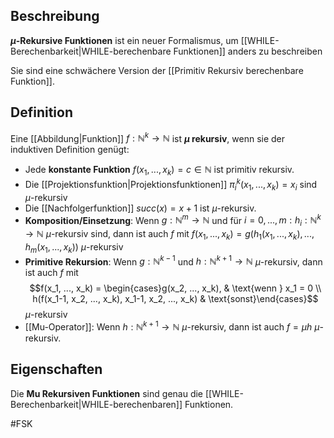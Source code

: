 ## Beschreibung
**$\mu$-Rekursive Funktionen** ist ein neuer Formalismus, um [[WHILE-Berechenbarkeit|WHILE-berechenbare Funktionen]] anders zu beschreiben

Sie sind eine schwächere Version der [[Primitiv Rekursiv berechenbare Funktion]].

## Definition
Eine [[Abbildung|Funktion]] $f: \mathbb{N}^k \to \mathbb{N}$ ist **$\mu$ rekursiv**, wenn sie der induktiven Definition genügt:
- Jede **konstante Funktion** $f(x_1, ..., x_k) = c \in \mathbb{N}$ ist primitiv rekursiv.
- Die [[Projektionsfunktion|Projektionsfunktionen]] $\pi_i^k(x_1, ..., x_k) = x_i$ sind $\mu$-rekursiv
- Die [[Nachfolgerfunktion]] $succ(x) = x + 1$ ist $\mu$-rekursiv.
- **Komposition/Einsetzung**: Wenn $g: \mathbb{N}^m \to \mathbb{N}$ und für $i = 0, ..., m: h_i: \mathbb{N}^k \to \mathbb{N}$ $\mu$-rekursiv sind, dann ist auch $f$ mit 
$f(x_1, ..., x_k) = g(h_1(x_1, ..., x_k), ..., h_m(x_1, ..., x_k))$ $\mu$-rekursiv
- **Primitive Rekursion**: Wenn $g: \mathbb{N}^{k-1}$ und $h: \mathbb{N}^{k+1}\to \mathbb{N}$ $\mu$-rekursiv, dann ist auch $f$ mit 
$$f(x_1, ..., x_k) = \begin{cases}g(x_2, ..., x_k), & \text{wenn } x_1 = 0 \\ h(f(x_1-1, x_2, ..., x_k), x_1-1, x_2, ..., x_k) & \text{sonst}\end{cases}$$ $\mu$-rekursiv
- [[Mu-Operator]]: Wenn $h: \mathbb{N}^{k+1} \to \mathbb{N}$ $\mu$-rekursiv, dann ist auch $f=\mu h$ $\mu$-rekursiv.

## Eigenschaften
Die **Mu Rekursiven Funktionen** sind genau die [[WHILE-Berechenbarkeit|WHILE-berechenbaren]] Funktionen.

#FSK 
